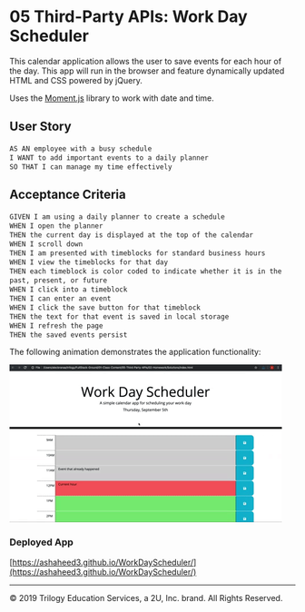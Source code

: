 # 05 Third-Party APIs: Work Day Scheduler
This calendar application allows the user to save events for each hour of the day. This app will run in the browser and feature dynamically updated HTML and CSS powered by jQuery.

Uses the [Moment.js](https://momentjs.com/) library to work with date and time.

## User Story

```
AS AN employee with a busy schedule
I WANT to add important events to a daily planner
SO THAT I can manage my time effectively
```

## Acceptance Criteria

```
GIVEN I am using a daily planner to create a schedule
WHEN I open the planner
THEN the current day is displayed at the top of the calendar
WHEN I scroll down
THEN I am presented with timeblocks for standard business hours
WHEN I view the timeblocks for that day
THEN each timeblock is color coded to indicate whether it is in the past, present, or future
WHEN I click into a timeblock
THEN I can enter an event
WHEN I click the save button for that timeblock
THEN the text for that event is saved in local storage
WHEN I refresh the page
THEN the saved events persist
```

The following animation demonstrates the application functionality:

![day planner demo](./Assets/05-third-party-apis-homework-demo.gif)

### Deployed App

[https://ashaheed3.github.io/WorkDayScheduler/](https://ashaheed3.github.io/WorkDayScheduler/)

- - -
© 2019 Trilogy Education Services, a 2U, Inc. brand. All Rights Reserved.
